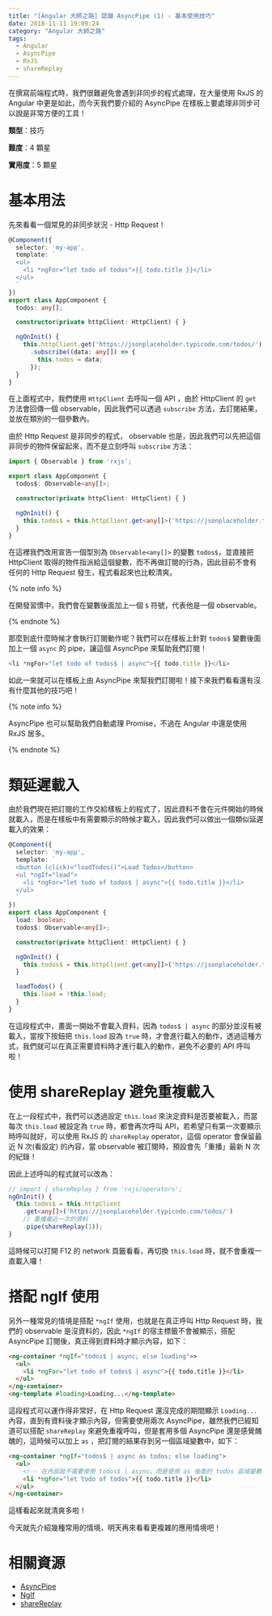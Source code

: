 ```yaml
---
title: "[Angular 大師之路] 認識 AsyncPipe (1) - 基本使用技巧"
date: 2018-11-11 19:09:24
category: "Angular 大師之路"
tags:
  - Angular
  - AsyncPipe
  - RxJS
  - shareReplay
---
```


在撰寫前端程式時，我們很難避免會遇到非同步的程式處理，在大量使用 RxJS 的 Angular 中更是如此，而今天我們要介紹的 AsyncPipe 在樣板上要處理非同步可以說是非常方便的工具！

<!-- more -->

**類型**：技巧

**難度**：4 顆星

**實用度**：5 顆星

# 基本用法

先來看看一個常見的非同步狀況 - Http Request！

```typescript
@Component({
  selector: 'my-app',
  template: `
  <ul>
    <li *ngFor="let todo of todos">{{ todo.title }}</li>
  </ul>
  `
})
export class AppComponent {
  todos: any[];

  constructor(private httpClient: HttpClient) { }

  ngOnInit() {
    this.httpClient.get('https://jsonplaceholder.typicode.com/todos/')
      .subscribe((data: any[]) => {
        this.todos = data;
      });
  }
}
```

在上面程式中，我們使用 `HttpClient` 去呼叫一個 API ，由於 HttpClient 的 `get` 方法會回傳一個 observable，因此我們可以透過 `subscribe` 方法，去訂閱結果，並放在類別的一個參數內。

由於 Http Request 是非同步的程式， observable 也是，因此我們可以先把這個非同步的物件保留起來，而不是立刻呼叫 `subscribe` 方法：

```typescript
import { Observable } from 'rxjs';

export class AppComponent {
  todos$: Observable<any[]>;

  constructor(private httpClient: HttpClient) { }

  ngOnInit() {
    this.todos$ = this.httpClient.get<any[]>('https://jsonplaceholder.typicode.com/todos/');
  }
}
```

在這裡我們改用宣告一個型別為 `Observable<any[]>` 的變數 `todos$`，並直接把 HttpClient 取得的物件指派給這個變數，而不再做訂閱的行為，因此目前不會有任何的 Http Request 發生，程式看起來也比較清爽。

{% note info %}

在開發習慣中，我們會在變數後面加上一個 `$` 符號，代表他是一個 observable。

{% endnote %}

那麼到底什麼時候才會執行訂閱動作呢？我們可以在樣板上針對 `todos$` 變數後面加上一個 `async` 的 pipe，讓這個 AsyncPipe 來幫助我們訂閱！

```typescript
<li *ngFor="let todo of todos$ | async">{{ todo.title }}</li>
```

如此一來就可以在樣板上由 AsyncPipe 來幫我們訂閱啦！接下來我們看看還有沒有什麼其他的技巧吧！

{% note info %}

AsyncPipe 也可以幫助我們自動處理 Promise，不過在 Angular 中還是使用 RxJS 居多。

{% endnote %}

# 類延遲載入

由於我們現在把訂閱的工作交給樣板上的程式了，因此資料不會在元件開始的時候就載入，而是在樣板中有需要顯示的時候才載入，因此我們可以做出一個類似延遲載入的效果：

```typescript
@Component({
  selector: 'my-app',
  template: `
  <button (click)="loadTodos()">Load Todos</button>
  <ul *ngIf="load">
    <li *ngFor="let todo of todos$ | async">{{ todo.title }}</li>
  </ul>
  `
})
export class AppComponent {
  load: boolean;
  todos$: Observable<any[]>;

  constructor(private httpClient: HttpClient) { }

  ngOnInit() {
    this.todos$ = this.httpClient.get<any[]>('https://jsonplaceholder.typicode.com/todos/');
  }

  loadTodos() {
    this.load = !this.load;
  }
}
```

在這段程式中，畫面一開始不會載入資料，因為 `todos$ | async` 的部分並沒有被載入，當按下按鈕把 `this.load` 設為 `true` 時，才會進行載入的動作，透過這種方式，我們就可以在真正需要資料時才進行載入的動作，避免不必要的 API 呼叫啦！

# 使用 shareReplay 避免重複載入

在上一段程式中，我們可以透過設定 `this.load` 來決定資料是否要被載入，而當每次 `this.load` 被設定為 `true` 時，都會再次呼叫 API，若希望只有第一次要顯示時呼叫就好，可以使用 RxJS 的 `shareReplay` operator，這個 operator 會保留最近 N 次(看設定) 的內容，當 observable 被訂閱時，預設會先「重播」最新 N 次的紀錄！

因此上述呼叫的程式就可以改為：

```typescript
// import { shareReplay } from 'rxjs/operators'; 
ngOnInit() {
  this.todos$ = this.httpClient
    .get<any[]>('https://jsonplaceholder.typicode.com/todos/')
    // 重播最近一次的資料
    .pipe(shareReplay(1));
}
```

這時候可以打開 F12 的 network 頁籤看看，再切換 `this.load` 時，就不會重複一直載入囉！

# 搭配 ngIf 使用

另外一種常見的情境是搭配 `*ngIf` 使用，也就是在真正呼叫 Http Request 時，我們的 observable 是沒資料的，因此 `*ngIf` 的宿主標籤不會被顯示，搭配 AsyncPipe 訂閱後，真正得到資料時才顯示內容，如下：

```html
<ng-container *ngIf="todos$ | async; else loading">>
  <ul>
    <li *ngFor="let todo of todos$ | async">{{ todo.title }}</li>
  </ul>
</ng-container>
<ng-template #loading>Loading...</ng-template>
```

這段程式可以運作得非常好，在 Http Request 還沒完成的期間顯示 `Loading...` 內容，直到有資料後才顯示內容，但需要使用兩次 AsyncPipe，雖然我們已經知道可以搭配 `shareReplay` 來避免重複呼叫，但是套用多個 AsyncPipe 還是感覺醜醜的，這時候可以加上 `as` ，把訂閱的結果存到另一個區域變數中，如下：

```html
<ng-container *ngIf="todos$ | async as todos; else loading">
  <ul>
    <!-- 在內部就不需要使用 todos$ | async，而是使用 as 後面的 todos 區域變數 -->
    <li *ngFor="let todo of todos">{{ todo.title }}</li>
  </ul>
</ng-container>
```

這樣看起來就清爽多啦！

今天就先介紹幾種常用的情境，明天再來看看更複雜的應用情境吧！

# 相關資源

- [AsyncPipe](https://angular.io/api/common/AsyncPipe)
- [NgIf](https://angular.io/api/common/NgIf)
- [shareReplay](https://rxjs-dev.firebaseapp.com/api/operators/shareReplay)
